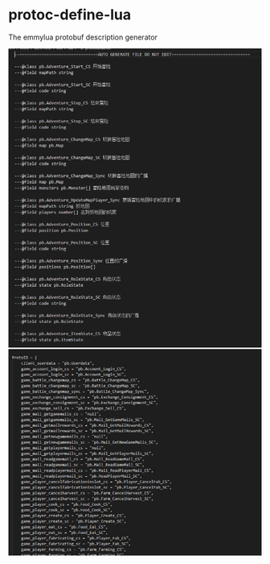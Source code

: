 # protoc-define-lua
The emmylua protobuf description generator

![field](image/20220918153559.png)
![field](image/20220918153622.png)
